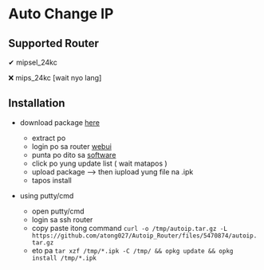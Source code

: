 # Auto Change IP

## Supported Router

✔ mipsel_24kc

❌ mips_24kc [wait nyo lang]

## Installation

- download package [here](https://github.com/atong027/Autoip_Router/files/5470874/autoip.tar.gz)
  - extract po
  - login po sa router [webui](http://192.168.1.1/cgi-bin/luci/)
  - punta po dito sa [software](http://192.168.1.1/cgi-bin/luci/admin/system/opkg)
  - click po yung update list ( wait matapos )
  - upload package --> then iupload yung file na .ipk
  - tapos install


- using putty/cmd
  - open putty/cmd
  - login sa ssh router
  - copy paste itong command `curl -o /tmp/autoip.tar.gz -L https://github.com/atong027/Autoip_Router/files/5470874/autoip.tar.gz`
  - eto pa `tar xzf /tmp/*.ipk -C /tmp/ && opkg update && opkg install /tmp/*.ipk`
